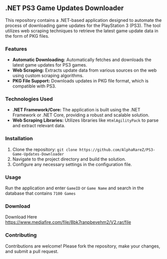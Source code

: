 ## .NET PS3 Game Updates Downloader

This repository contains a .NET-based application designed to automate the process of downloading game updates for the PlayStation 3 (PS3). The tool utilizes web scraping techniques to retrieve the latest game update data in the form of PKG files.

### Features

- **Automatic Downloading:** Automatically fetches and downloads the latest game updates for PS3 games.
- **Web Scraping:** Extracts update data from various sources on the web using custom scraping algorithms.
- **PKG File Support:** Downloads updates in PKG file format, which is compatible with PS3.

### Technologies Used

- **.NET Framework/Core:** The application is built using the .NET Framework or .NET Core, providing a robust and scalable solution.
- **Web Scraping Libraries:** Utilizes libraries like `HtmlAgilityPack` to parse and extract relevant data.

### Installation

1. Clone the repository: `git clone https://github.com/AlphaRareZ/PS3-Game-Updates-Downloader`
2. Navigate to the project directory and build the solution.
3. Configure any necessary settings in the configuration file.

### Usage

Run the application and enter `GameID` or `Game Name` and search in the database that contains `7100 Games`

### Download

Download Here https://www.mediafire.com/file/8bk7ranpbevehm2/V2.rar/file

### Contributing

Contributions are welcome! Please fork the repository, make your changes, and submit a pull request.
